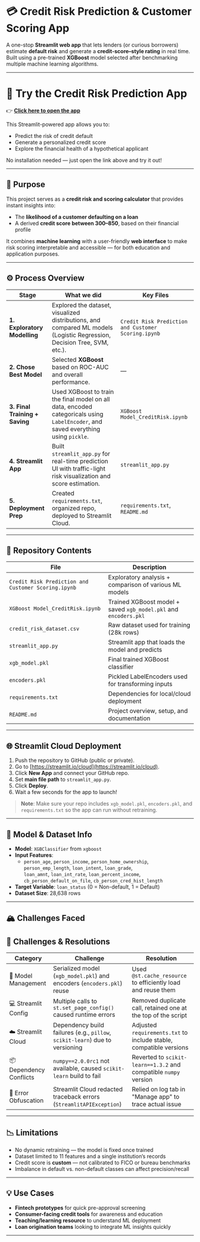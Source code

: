 # 💳 Credit Risk Prediction & Customer Scoring App

A one-stop **Streamlit web app** that lets lenders (or curious borrowers) estimate **default risk** and generate a **credit-score–style rating** in real time.  
Built using a pre-trained **XGBoost** model selected after benchmarking multiple machine learning algorithms.

---

# 🚀 Try the Credit Risk Prediction App

👉 **[Click here to open the app](https://creditriskapp-t9vwc9f5tfdtrfsnivakwu.streamlit.app/#credit-risk-prediction-customer-scoring)**

This Streamlit-powered app allows you to:
- Predict the risk of credit default
- Generate a personalized credit score
- Explore the financial health of a hypothetical applicant

No installation needed — just open the link above and try it out!

---

## 🎯 Purpose

This project serves as a **credit risk and scoring calculator** that provides instant insights into:
- The **likelihood of a customer defaulting on a loan**
- A derived **credit score between 300–850**, based on their financial profile

It combines **machine learning** with a user-friendly **web interface** to make risk scoring interpretable and accessible — for both education and application purposes.

---

## ⚙️ Process Overview

| Stage | What we did | Key Files |
|-------|-------------|-----------|
| **1. Exploratory Modelling** | Explored the dataset, visualized distributions, and compared ML models (Logistic Regression, Decision Tree, SVM, etc.). | `Credit Risk Prediction and Customer Scoring.ipynb` |
| **2. Chose Best Model** | Selected **XGBoost** based on ROC-AUC and overall performance. | — |
| **3. Final Training + Saving** | Used XGBoost to train the final model on all data, encoded categoricals using `LabelEncoder`, and saved everything using `pickle`. | `XGBoost Model_CreditRisk.ipynb` |
| **4. Streamlit App** | Built `streamlit_app.py` for real-time prediction UI with traffic-light risk visualization and score estimation. | `streamlit_app.py` |
| **5. Deployment Prep** | Created `requirements.txt`, organized repo, deployed to Streamlit Cloud. | `requirements.txt`, `README.md` |

---

## 📂 Repository Contents

| File                          | Description |
|-------------------------------|-------------|
| `Credit Risk Prediction and Customer Scoring.ipynb` | Exploratory analysis + comparison of various ML models |
| `XGBoost Model_CreditRisk.ipynb` | Trained XGBoost model + saved `xgb_model.pkl` and `encoders.pkl` |
| `credit_risk_dataset.csv`     | Raw dataset used for training (28k rows) |
| `streamlit_app.py`            | Streamlit app that loads the model and predicts |
| `xgb_model.pkl`               | Final trained XGBoost classifier |
| `encoders.pkl`                | Pickled LabelEncoders used for transforming inputs |
| `requirements.txt`            | Dependencies for local/cloud deployment |
| `README.md`                   | Project overview, setup, and documentation |

---

## 🌐 Streamlit Cloud Deployment

1. Push the repository to GitHub (public or private).
2. Go to [https://streamlit.io/cloud](https://streamlit.io/cloud).
3. Click **New App** and connect your GitHub repo.
4. Set **main file path** to `streamlit_app.py`.
5. Click **Deploy**.
6. Wait a few seconds for the app to launch!

> **Note**: Make sure your repo includes `xgb_model.pkl`, `encoders.pkl`, and `requirements.txt` so the app can run without retraining.


---

## 🧠 Model & Dataset Info

- **Model**: `XGBClassifier` from `xgboost`
- **Input Features**:  
  - `person_age`, `person_income`, `person_home_ownership`,  
    `person_emp_length`, `loan_intent`, `loan_grade`,  
    `loan_amnt`, `loan_int_rate`, `loan_percent_income`,  
    `cb_person_default_on_file`, `cb_person_cred_hist_length`
- **Target Variable**: `loan_status` (0 = Non-default, 1 = Default)
- **Dataset Size**: 28,638 rows

---

## 🏔️ Challenges Faced

## 🚧 Challenges & Resolutions

| **Category**            | **Challenge**                                                                 | **Resolution**                                                                 |
|------------------------|------------------------------------------------------------------------------|--------------------------------------------------------------------------------|
| 🧠 Model Management     | Serialized model (`xgb_model.pkl`) and encoders (`encoders.pkl`) reuse       | Used `@st.cache_resource` to efficiently load and reuse them                  |
| 💻 Streamlit Config     | Multiple calls to `st.set_page_config()` caused runtime errors                | Removed duplicate call, retained one at the top of the script                 |
| ☁️ Streamlit Cloud      | Dependency build failures (e.g., `pillow`, `scikit-learn`) due to versioning | Adjusted `requirements.txt` to include stable, compatible versions            |
| 📦 Dependency Conflicts | `numpy==2.0.0rc1` not available, caused `scikit-learn` build to fail          | Reverted to `scikit-learn==1.3.2` and compatible `numpy` version              |
| 🧵 Error Obfuscation    | Streamlit Cloud redacted traceback errors (`StreamlitAPIException`)          | Relied on log tab in "Manage app" to trace actual issue                       |



---

## 📉 Limitations

- No dynamic retraining — the model is fixed once trained
- Dataset limited to 11 features and a single institution’s records
- Credit score is **custom** — not calibrated to FICO or bureau benchmarks
- Imbalance in default vs. non-default classes can affect precision/recall

---

## 💡 Use Cases

- **Fintech prototypes** for quick pre-approval screening  
- **Consumer-facing credit tools** for awareness and education  
- **Teaching/learning resource** to understand ML deployment  
- **Loan origination teams** looking to integrate ML insights quickly  

---

